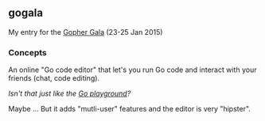 gogala
------

My entry for the [Gopher Gala](http://gophergala.com) (23-25 Jan 2015)


### Concepts

An online "Go code editor" that let's you run Go code and interact
with your friends (chat, code editing).


  *Isn't that just like the [Go playground](http://play.golang.org)?*

Maybe ... But it adds "mutli-user" features and the editor is very "hipster".




